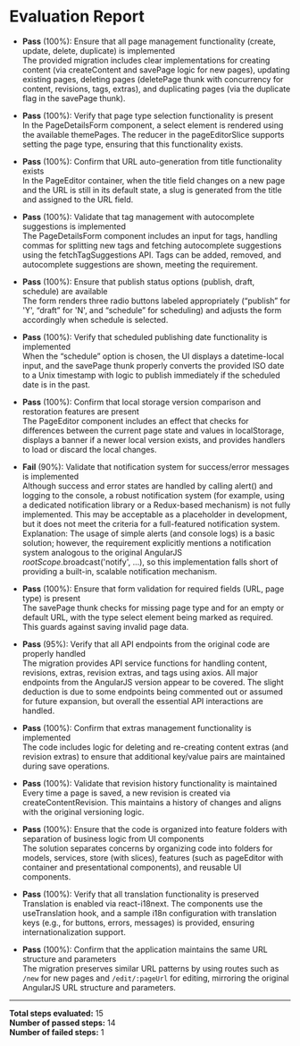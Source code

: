 # Evaluation Report

- **Pass** (100%): Ensure that all page management functionality (create, update, delete, duplicate) is implemented  
  The provided migration includes clear implementations for creating content (via createContent and savePage logic for new pages), updating existing pages, deleting pages (deletePage thunk with concurrency for content, revisions, tags, extras), and duplicating pages (via the duplicate flag in the savePage thunk).  

- **Pass** (100%): Verify that page type selection functionality is present  
  In the PageDetailsForm component, a select element is rendered using the available themePages. The reducer in the pageEditorSlice supports setting the page type, ensuring that this functionality exists.  

- **Pass** (100%): Confirm that URL auto-generation from title functionality exists  
  In the PageEditor container, when the title field changes on a new page and the URL is still in its default state, a slug is generated from the title and assigned to the URL field.  

- **Pass** (100%): Validate that tag management with autocomplete suggestions is implemented  
  The PageDetailsForm component includes an input for tags, handling commas for splitting new tags and fetching autocomplete suggestions using the fetchTagSuggestions API. Tags can be added, removed, and autocomplete suggestions are shown, meeting the requirement.  

- **Pass** (100%): Ensure that publish status options (publish, draft, schedule) are available  
  The form renders three radio buttons labeled appropriately (“publish” for 'Y', “draft” for 'N', and “schedule” for scheduling) and adjusts the form accordingly when schedule is selected.  

- **Pass** (100%): Verify that scheduled publishing date functionality is implemented  
  When the “schedule” option is chosen, the UI displays a datetime-local input, and the savePage thunk properly converts the provided ISO date to a Unix timestamp with logic to publish immediately if the scheduled date is in the past.  

- **Pass** (100%): Confirm that local storage version comparison and restoration features are present  
  The PageEditor component includes an effect that checks for differences between the current page state and values in localStorage, displays a banner if a newer local version exists, and provides handlers to load or discard the local changes.  

- **Fail** (90%): Validate that notification system for success/error messages is implemented  
  Although success and error states are handled by calling alert() and logging to the console, a robust notification system (for example, using a dedicated notification library or a Redux-based mechanism) is not fully implemented. This may be acceptable as a placeholder in development, but it does not meet the criteria for a full-featured notification system.  
  Explanation: The usage of simple alerts (and console logs) is a basic solution; however, the requirement explicitly mentions a notification system analogous to the original AngularJS $rootScope.$broadcast('notify', ...), so this implementation falls short of providing a built-in, scalable notification mechanism.  

- **Pass** (100%): Ensure that form validation for required fields (URL, page type) is present  
  The savePage thunk checks for missing page type and for an empty or default URL, with the type select element being marked as required. This guards against saving invalid page data.  

- **Pass** (95%): Verify that all API endpoints from the original code are properly handled  
  The migration provides API service functions for handling content, revisions, extras, revision extras, and tags using axios. All major endpoints from the AngularJS version appear to be covered. The slight deduction is due to some endpoints being commented out or assumed for future expansion, but overall the essential API interactions are handled.  

- **Pass** (100%): Confirm that extras management functionality is implemented  
  The code includes logic for deleting and re-creating content extras (and revision extras) to ensure that additional key/value pairs are maintained during save operations.  

- **Pass** (100%): Validate that revision history functionality is maintained  
  Every time a page is saved, a new revision is created via createContentRevision. This maintains a history of changes and aligns with the original versioning logic.  

- **Pass** (100%): Ensure that the code is organized into feature folders with separation of business logic from UI components  
  The solution separates concerns by organizing code into folders for models, services, store (with slices), features (such as pageEditor with container and presentational components), and reusable UI components.  

- **Pass** (100%): Verify that all translation functionality is preserved  
  Translation is enabled via react-i18next. The components use the useTranslation hook, and a sample i18n configuration with translation keys (e.g., for buttons, errors, messages) is provided, ensuring internationalization support.  

- **Pass** (100%): Confirm that the application maintains the same URL structure and parameters  
  The migration preserves similar URL patterns by using routes such as `/new` for new pages and `/edit/:pageUrl` for editing, mirroring the original AngularJS URL structure and parameters.  

---

**Total steps evaluated:** 15  
**Number of passed steps:** 14  
**Number of failed steps:** 1